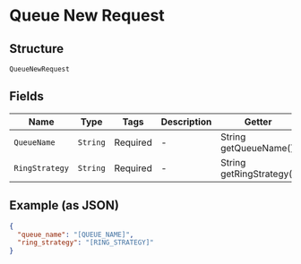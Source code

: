 
# Queue New Request

## Structure

`QueueNewRequest`

## Fields

| Name | Type | Tags | Description | Getter | Setter |
|  --- | --- | --- | --- | --- | --- |
| `QueueName` | `String` | Required | - | String getQueueName() | setQueueName(String queueName) |
| `RingStrategy` | `String` | Required | - | String getRingStrategy() | setRingStrategy(String ringStrategy) |

## Example (as JSON)

```json
{
  "queue_name": "[QUEUE_NAME]",
  "ring_strategy": "[RING_STRATEGY]"
}
```

